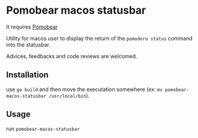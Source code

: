 # Pomobear macos statusbar

It requires [Pomobear](https://github.com/GuillaumeCasbas/pomobear/)

Utility for macos user to display the return of the `pomodoro status` command into the statusbar.

Advices, feedbacks and code reviews are welcomed.

## Installation

use `go build` and then move the executation somewhere (ex: `mv pomobear-macos-statusbar /usr/local/bin`).

## Usage

run `pomobear-macos-statusbar`